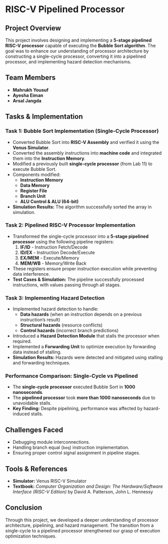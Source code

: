 # RISC-V Pipelined Processor  

## Project Overview  
This project involves designing and implementing a **5-stage pipelined RISC-V processor** capable of executing the **Bubble Sort algorithm**. The goal was to enhance our understanding of processor architecture by constructing a single-cycle processor, converting it into a pipelined processor, and implementing hazard detection mechanisms.  

## Team Members  
- **Mahrukh Yousuf**  
- **Ayesha Eiman**  
- **Arsal Jangda**  

## Tasks & Implementation  

### **Task 1: Bubble Sort Implementation (Single-Cycle Processor)**  
- Converted Bubble Sort into **RISC-V Assembly** and verified it using the **Venus Simulator**.  
- Converted the assembly instructions into **machine code** and integrated them into the **Instruction Memory**.  
- Modified a previously built **single-cycle processor** (from Lab 11) to execute Bubble Sort.  
- Components modified:  
  - **Instruction Memory**  
  - **Data Memory**  
  - **Register File**  
  - **Branch Unit**  
  - **ALU Control & ALU (64-bit)**  
- **Simulation Results:** The algorithm successfully sorted the array in simulation.  

### **Task 2: Pipelined RISC-V Processor Implementation**  
- Transformed the single-cycle processor into a **5-stage pipelined processor** using the following pipeline registers:  
  1. **IF/ID** - Instruction Fetch/Decode  
  2. **ID/EX** - Instruction Decode/Execute  
  3. **EX/MEM** - Execute/Memory  
  4. **MEM/WB** - Memory/Write Back  
- These registers ensure proper instruction execution while preventing data interference.  
- **Test Cases & Simulation:** The pipeline successfully processed instructions, with values passing through all stages.  

### **Task 3: Implementing Hazard Detection**  
- Implemented hazard detection to handle:  
  - **Data hazards** (when an instruction depends on a previous instruction’s result)  
  - **Structural hazards** (resource conflicts)  
  - **Control hazards** (incorrect branch predictions)  
- Introduced a **Hazard Detection Module** that stalls the processor when required.  
- Implemented a **Forwarding Unit** to optimize execution by forwarding data instead of stalling.  
- **Simulation Results:** Hazards were detected and mitigated using stalling and forwarding techniques.  

### **Performance Comparison: Single-Cycle vs Pipelined**  
- The **single-cycle processor** executed Bubble Sort in **1000 nanoseconds**.  
- The **pipelined processor** took **more than 1000 nanoseconds** due to unavoidable stalls.  
- **Key Finding:** Despite pipelining, performance was affected by hazard-induced stalls.  

## Challenges Faced  
- Debugging module interconnections.  
- Handling branch equal (`beq`) instruction implementation.  
- Ensuring proper control signal assignment in pipeline stages.  

## Tools & References  
- **Simulator:** Venus RISC-V Simulator  
- **Textbook:** *Computer Organization and Design: The Hardware/Software Interface (RISC-V Edition)* by David A. Patterson, John L. Hennessy  
 

## Conclusion  
Through this project, we developed a deeper understanding of processor architecture, pipelining, and hazard management. The transition from a single-cycle to a pipelined processor strengthened our grasp of execution optimization techniques.  


